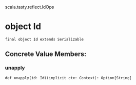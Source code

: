 scala.tasty.reflect.IdOps
# object Id

<pre><code class="language-scala" >final object Id extends Serializable</pre></code>
## Concrete Value Members:
### unapply
<pre><code class="language-scala" >def unapply(id: Id)(implicit ctx: Context): Option[String]</pre></code>

